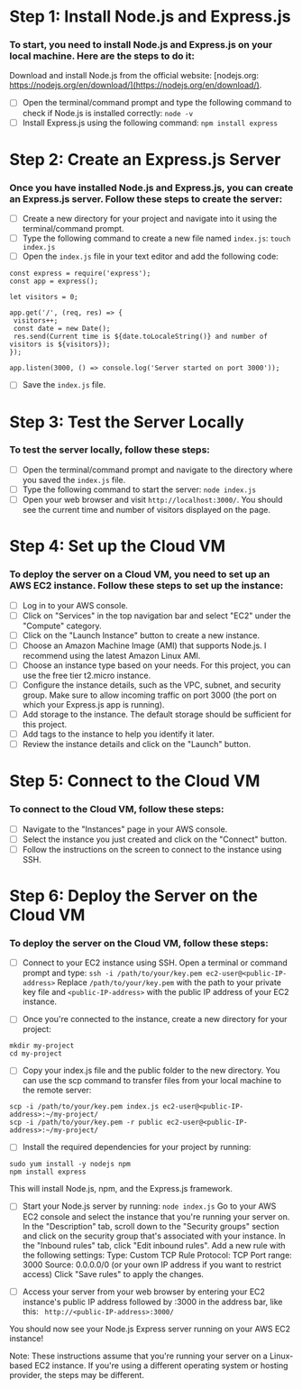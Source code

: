 # Step 1: Install Node.js and Express.js

### To start, you need to install Node.js and Express.js on your local machine. Here are the steps to do it:

Download and install Node.js from the official website: [nodejs.org: https://nodejs.org/en/download/](https://nodejs.org/en/download/).

- [ ] Open the terminal/command prompt and type the following command to check if Node.js is installed correctly: `node -v`
- [ ] Install Express.js using the following command: `npm install express`

# Step 2: Create an Express.js Server

### Once you have installed Node.js and Express.js, you can create an Express.js server. Follow these steps to create the server:

- [ ] Create a new directory for your project and navigate into it using the terminal/command prompt.
- [ ] Type the following command to create a new file named `index.js`: `touch index.js`
- [ ] Open the `index.js` file in your text editor and add the following code:

```
const express = require('express');
const app = express();

let visitors = 0;

app.get('/', (req, res) => {
 visitors++;
 const date = new Date();
 res.send(Current time is ${date.toLocaleString()} and number of visitors is ${visitors});
});

app.listen(3000, () => console.log('Server started on port 3000'));
```

- [ ] Save the `index.js` file.

# Step 3: Test the Server Locally

### To test the server locally, follow these steps:

- [ ] Open the terminal/command prompt and navigate to the directory where you saved the `index.js` file.
- [ ] Type the following command to start the server: `node index.js`
- [ ] Open your web browser and visit `http://localhost:3000/`. You should see the current time and number of visitors displayed on the page.

# Step 4: Set up the Cloud VM

### To deploy the server on a Cloud VM, you need to set up an AWS EC2 instance. Follow these steps to set up the instance:

- [ ] Log in to your AWS console.
- [ ] Click on "Services" in the top navigation bar and select "EC2" under the "Compute" category.
- [ ] Click on the "Launch Instance" button to create a new instance.
- [ ] Choose an Amazon Machine Image (AMI) that supports Node.js. I recommend using the latest Amazon Linux AMI.
- [ ] Choose an instance type based on your needs. For this project, you can use the free tier t2.micro instance.
- [ ] Configure the instance details, such as the VPC, subnet, and security group. Make sure to allow incoming traffic on port 3000 (the port on which your Express.js app is running).
- [ ] Add storage to the instance. The default storage should be sufficient for this project.
- [ ] Add tags to the instance to help you identify it later.
- [ ] Review the instance details and click on the "Launch" button.

# Step 5: Connect to the Cloud VM

### To connect to the Cloud VM, follow these steps:

- [ ] Navigate to the "Instances" page in your AWS console.
- [ ] Select the instance you just created and click on the "Connect" button.
- [ ] Follow the instructions on the screen to connect to the instance using SSH.

# Step 6: Deploy the Server on the Cloud VM

### To deploy the server on the Cloud VM, follow these steps:

- [ ] Connect to your EC2 instance using SSH. Open a terminal or command prompt and type:
      `ssh -i /path/to/your/key.pem ec2-user@<public-IP-address>`
      Replace `/path/to/your/key.pem` with the path to your private key file and `<public-IP-address>` with the public IP address of your EC2 instance.

- [ ] Once you're connected to the instance, create a new directory for your project:

```
mkdir my-project
cd my-project
```

- [ ] Copy your index.js file and the public folder to the new directory. You can use the scp command to transfer files from your local machine to the remote server:

```
scp -i /path/to/your/key.pem index.js ec2-user@<public-IP-address>:~/my-project/
scp -i /path/to/your/key.pem -r public ec2-user@<public-IP-address>:~/my-project/
```

- [ ] Install the required dependencies for your project by running:

```
sudo yum install -y nodejs npm
npm install express
```

This will install Node.js, npm, and the Express.js framework.

- [ ] Start your Node.js server by running:
      `node index.js`
      Go to your AWS EC2 console and select the instance that you're running your server on.
      In the "Description" tab, scroll down to the "Security groups" section and click on the security group that's associated with your instance.
      In the "Inbound rules" tab, click "Edit inbound rules".
      Add a new rule with the following settings:
      Type: Custom TCP Rule
      Protocol: TCP
      Port range: 3000
      Source: 0.0.0.0/0 (or your own IP address if you want to restrict access)
      Click "Save rules" to apply the changes.

- [ ] Access your server from your web browser by entering your EC2 instance's public IP address followed by :3000 in the address bar, like this:
      ` http://<public-IP-address>:3000/`

You should now see your Node.js Express server running on your AWS EC2 instance!

Note: These instructions assume that you're running your server on a Linux-based EC2 instance. If you're using a different operating system or hosting provider, the steps may be different.
